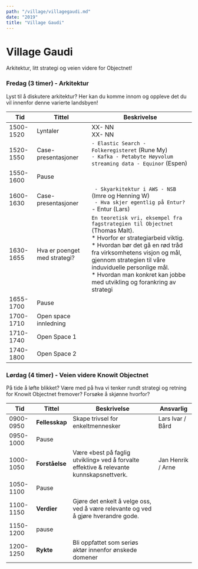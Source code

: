 ```yaml
---
path: "/village/villagegaudi.md"
date: "2019"
title: "Village Gaudi"
---
```

# Village Gaudi

Arkitektur, litt strategi og veien videre for Objectnet!


### Fredag (3 timer) - Arkitektur

Lyst til å diskutere arkitektur? Her kan du komme innom og oppleve det du vil innenfor denne varierte landsbyen!

| Tid | Tittel | Beskrivelse | 
| ------ | ------ | ------ |
| 1500-1520 | Lyntaler | XX- NN <br> XX- NN  |
| 1520-1550 | Case-presentasjoner | `- Elastic Search - Folkeregisteret` (Rune My) <br> `- Kafka - Petabyte Høyvolum streaming data - Equinor` (Espen) |
| 1550-1600 | Pause |
| 1600-1630 | Case-presentasjoner | ` - Skyarkitektur i AWS - NSB` (Imre og Henning W) <br> ` - Hva skjer egentlig på Entur?` - Entur (Lars) <br> |
| 1630-1655 | Hva er poenget med strategi? | `En teoretisk vri, eksempel fra fagstrategien til Objectnet` (Thomas Malt). <br> * Hvorfor er strategiarbeid viktig. <br> * Hvordan bør det gå en rød tråd fra virksomhetens visjon og mål, gjennom strategien til våre induviduelle personlige mål. <br> * Hvordan man konkret kan jobbe med utvikling og forankring av strategi |
| 1655-1700 | Pause |
| 1700-1710 | Open space innledning |
| 1710-1740 | Open Space 1 |
| 1740-1800 | Open Space 2 |

### Lørdag (4 timer) - Veien videre Knowit Objectnet
På tide å løfte blikket? Være med på hva vi tenker rundt strategi og retning for Knowit Objectnet fremover? Forsøke å skjønne hvorfor?

| Tid | Tittel | Beskrivelse | Ansvarlig |
| ------ | ------ | ------ | ------ |
| 0900-0950 | **Fellesskap** | Skape trivsel for enkeltmennesker | Lars Ivar / Bård |
| 0950-1000 | Pause | | |
| 1000-1050 | **Forståelse** | Være «best på faglig utvikling» ved å forvalte effektive & relevante kunnskapsnettverk. | Jan Henrik / Arne |
| 1050-1100 | Pause | | |
| 1100-1150 | **Verdier** | Gjøre det enkelt å velge oss, ved å være relevante og ved å gjøre hverandre gode. | |
| 1150-1200 | pause | | |
| 1200-1250 | **Rykte** | Bli oppfattet som seriøs aktør innenfor ønskede domener | |
